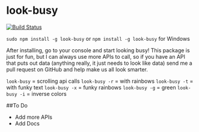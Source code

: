 # look-busy
[![Build Status](https://travis-ci.org/mrbgit/look-busy.svg?branch=master)](https://travis-ci.org/mrbgit/look-busy)


`sudo npm install -g look-busy` or `npm install -g look-busy` for Windows

After installing, go to your console and start looking busy! This package is just for fun, but I can always use more APIs to call, so if you have an API that puts out data (anything really, it just needs to look like data) send me a pull request on GitHub and help make us all look smarter.

`look-busy` 		= scrolling api calls
`look-busy -r` 	= with rainbows
`look-busy -t` 	= with funky text
`look-busy -x` 	= funky rainbows
`look-busy -g` 	= green
`look-busy -i` 	= inverse colors

##To Do

+ Add more APIs
+ Add Docs